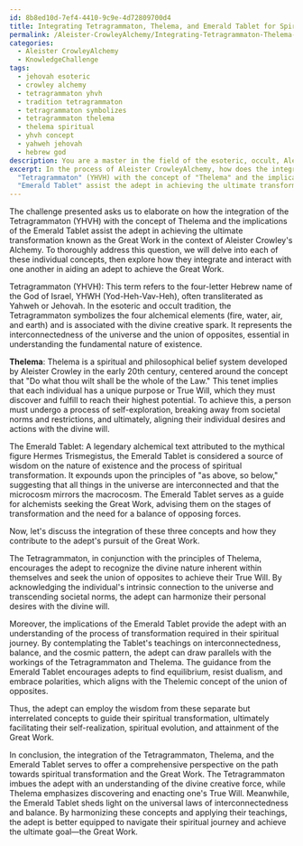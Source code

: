 ```yaml
---
id: 8b8ed10d-7ef4-4410-9c9e-4d72809700d4
title: Integrating Tetragrammaton, Thelema, and Emerald Tablet for Spiritual Transformation
permalink: /Aleister-CrowleyAlchemy/Integrating-Tetragrammaton-Thelema-and-Emerald-Tablet-for-Spiritual-Transformation/
categories:
  - Aleister CrowleyAlchemy
  - KnowledgeChallenge
tags:
  - jehovah esoteric
  - crowley alchemy
  - tetragrammaton yhvh
  - tradition tetragrammaton
  - tetragrammaton symbolizes
  - tetragrammaton thelema
  - thelema spiritual
  - yhvh concept
  - yahweh jehovah
  - hebrew god
description: You are a master in the field of the esoteric, occult, Aleister CrowleyAlchemy and Education. You are a writer of tests, challenges, textbooks and deep knowledge on Aleister CrowleyAlchemy for initiates and students to gain deep insights and understanding from. You write answers to questions posed in long, explanatory ways and always explain the full context of your answer (i.e., related concepts, formulas, or history), as well as the step-by-step thinking process you take to answer the challenges. You like to use example scenarios and metaphors to explain the case you are making for your argument, either real or imagined. Summarize the key themes, ideas, and conclusions at the end.
excerpt: In the process of Aleister CrowleyAlchemy, how does the integration of the
  "Tetragrammaton" (YHVH) with the concept of "Thelema" and the implications of the
  "Emerald Tablet" assist the adept in achieving the ultimate transformation known as the "Great Work"?
---
```

The challenge presented asks us to elaborate on how the integration of the Tetragrammaton (YHVH) with the concept of Thelema and the implications of the Emerald Tablet assist the adept in achieving the ultimate transformation known as the Great Work in the context of Aleister Crowley's Alchemy. To thoroughly address this question, we will delve into each of these individual concepts, then explore how they integrate and interact with one another in aiding an adept to achieve the Great Work.

Tetragrammaton (YHVH):
This term refers to the four-letter Hebrew name of the God of Israel, YHWH (Yod-Heh-Vav-Heh), often transliterated as Yahweh or Jehovah. In the esoteric and occult tradition, the Tetragrammaton symbolizes the four alchemical elements (fire, water, air, and earth) and is associated with the divine creative spark. It represents the interconnectedness of the universe and the union of opposites, essential in understanding the fundamental nature of existence.

**Thelema**:
Thelema is a spiritual and philosophical belief system developed by Aleister Crowley in the early 20th century, centered around the concept that "Do what thou wilt shall be the whole of the Law." This tenet implies that each individual has a unique purpose or True Will, which they must discover and fulfill to reach their highest potential. To achieve this, a person must undergo a process of self-exploration, breaking away from societal norms and restrictions, and ultimately, aligning their individual desires and actions with the divine will.

The Emerald Tablet:
A legendary alchemical text attributed to the mythical figure Hermes Trismegistus, the Emerald Tablet is considered a source of wisdom on the nature of existence and the process of spiritual transformation. It expounds upon the principles of "as above, so below," suggesting that all things in the universe are interconnected and that the microcosm mirrors the macrocosm. The Emerald Tablet serves as a guide for alchemists seeking the Great Work, advising them on the stages of transformation and the need for a balance of opposing forces.

Now, let's discuss the integration of these three concepts and how they contribute to the adept's pursuit of the Great Work.

The Tetragrammaton, in conjunction with the principles of Thelema, encourages the adept to recognize the divine nature inherent within themselves and seek the union of opposites to achieve their True Will. By acknowledging the individual's intrinsic connection to the universe and transcending societal norms, the adept can harmonize their personal desires with the divine will.

Moreover, the implications of the Emerald Tablet provide the adept with an understanding of the process of transformation required in their spiritual journey. By contemplating the Tablet's teachings on interconnectedness, balance, and the cosmic pattern, the adept can draw parallels with the workings of the Tetragrammaton and Thelema. The guidance from the Emerald Tablet encourages adepts to find equilibrium, resist dualism, and embrace polarities, which aligns with the Thelemic concept of the union of opposites.

Thus, the adept can employ the wisdom from these separate but interrelated concepts to guide their spiritual transformation, ultimately facilitating their self-realization, spiritual evolution, and attainment of the Great Work.

In conclusion, the integration of the Tetragrammaton, Thelema, and the Emerald Tablet serves to offer a comprehensive perspective on the path towards spiritual transformation and the Great Work. The Tetragrammaton imbues the adept with an understanding of the divine creative force, while Thelema emphasizes discovering and enacting one's True Will. Meanwhile, the Emerald Tablet sheds light on the universal laws of interconnectedness and balance. By harmonizing these concepts and applying their teachings, the adept is better equipped to navigate their spiritual journey and achieve the ultimate goal—the Great Work.
